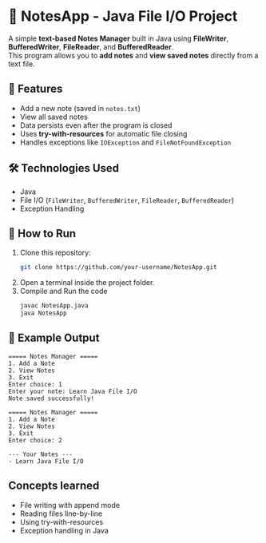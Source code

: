 # 📒 NotesApp - Java File I/O Project

A simple **text-based Notes Manager** built in Java using **FileWriter**, **BufferedWriter**, **FileReader**, and **BufferedReader**.  
This program allows you to **add notes** and **view saved notes** directly from a text file.

## 🚀 Features
- Add a new note (saved in `notes.txt`)
- View all saved notes
- Data persists even after the program is closed
- Uses **try-with-resources** for automatic file closing
- Handles exceptions like `IOException` and `FileNotFoundException`

## 🛠 Technologies Used
- Java
- File I/O (`FileWriter`, `BufferedWriter`, `FileReader`, `BufferedReader`)
- Exception Handling

## 📂 How to Run
1. Clone this repository:
   ```bash
   git clone https://github.com/your-username/NotesApp.git
2. Open a terminal inside the project folder.
3. Compile and Run the code
   ```bash
   javac NotesApp.java
   java NotesApp

## 📸 Example Output
```text
===== Notes Manager =====
1. Add a Note
2. View Notes
3. Exit
Enter choice: 1
Enter your note: Learn Java File I/O
Note saved successfully!

===== Notes Manager =====
1. Add a Note
2. View Notes
3. Exit
Enter choice: 2

--- Your Notes ---
- Learn Java File I/O
```
## Concepts learned
- File writing with append mode
- Reading files line-by-line
- Using try-with-resources
- Exception handling in Java
